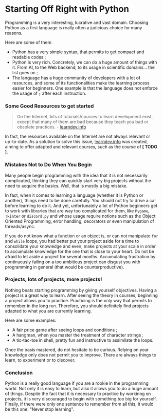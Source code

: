 # Starting Off Right with Python

Programming is a very interesting, lucrative and vast domain.
Choosing Python as a first language is really often a judicious choice for many reasons.

Here are some of them:
- Python has a very simple syntax, that permits to get compact and readable codes ;
- Python is very rich. Concretely, we can do a huge amount of things with it.
From AI, to the Web backend, to its usage in scientific domains... the list goes on ;
- The language has a huge community of developers with a lot of resources,
 and some of its functionalities make the learning process easier for beginners.
One example is that the language does not enforce the usage of `;` after each instruction.


### Some Good Resources to get started

> On the Internet, lots of tutorials/courses to learn development exist, except that many
> of them are bad because they teach you bad or obsolete practices. - [learndev.info](https://www.learndev.info/en)


In fact, the resources available on the Internet are not always relevant or up-to-date.
As a solution to solve this issue, [learndev.info](https://www.learndev.info/en) was created, aiming to offer adapted and relevant courses,
such as the course of **[ TODO ]**.



### Mistakes Not to Do When You Begin

Many people begin programming with the idea that it is not necessarily complicated,
thinking they can quickly start very big projects without the need to acquire the basics.
Well, that is mostly a big mistake.

In fact, when it comes to learning a language (whether it is Python or another), things need to be done carefully.
You should not try to drive a car before learning to do it. And yet, unfortunately a lot of
Python beginners get to work with libraries that are way too complicated for them, like
`Pygame`, `Tkinter` or `discord.py` and whose usage require notions such as the 
Object Oriented Programming, error handling, decorators or even manipulation of threads/async.

If you do not know what a function or an object is, or can not manipulate `for` and `while` loops,
you had better put your project aside for a time to consolidate your knowledge and even, make
projects at your scale in order to accumulate knowledge for the one that is close to your heart.
Do not be afraid to let aside a project for several months.
Accumulating frustration by continuously failing on a too ambitious project can disgust you 
with programming in general (that would be counterproductive).


### Projects, lots of projects, more projects!

Nothing beats starting programming by giving yourself objectives. Having a project
is a great way to learn. After seeing the theory in courses,
beginning a project allows you to practice. Practicing is the only way that permits to remember in the long run.
Therefore, you should definitely find projects adapted to what you are currently learning.

Here are some examples:
- A fair price game after seeing loops and conditions ;
- A hangman, when you master the treatment of character strings ;
- A tic-tac-toe in shell, pretty fun and instructive to assimilate the loops.

Once the basis mastered, do not hesitate to be curious. Relying on your knowledge only does not permit you to improve.
There are always things to learn, to experiment or to discover.

### Conclusion

Python is a really good language if you are a rookie in the programming world. Not only it is easy to learn,
but also it allows you to do a huge amount of things. Despite the fact that it is necessary to practice by workinng on projects,
it is very discouraged to begin with something too big for yourself.
Finally, if there were only one sentence to remember from all this, it would be this one: "Never stop learning".